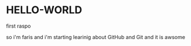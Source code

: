 # HELLO-WORLD
first raspo 

so i'm faris and i'm starting learinig about GitHub and Git and it is awsome
